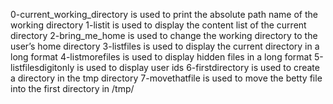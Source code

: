 0-current_working_directory is used to print the absolute path name of the working directory
1-listit is used to display the content list of the current directory
2-bring_me_home is used to change the working directory to the user’s home directory
3-listfiles is used to display the current directory in a long format
4-listmorefiles is used to display hidden files in a long format
5-listfilesdigitonly is used to display user ids
6-firstdirectory is used to create a directory in the tmp directory
7-movethatfile is used to move the betty file into the first directory in /tmp/